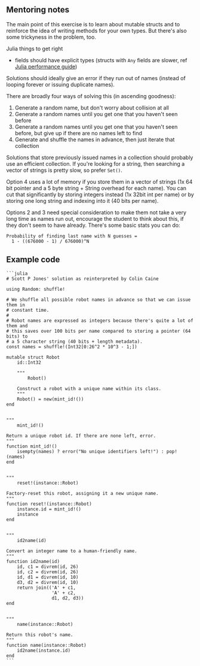 ## Mentoring notes

The main point of this exercise is to learn about mutable structs and to reinforce the idea of writing methods for your own types.
But there's also some trickyness in the problem, too.

Julia things to get right

- fields should have explicit types (structs with `Any` fields are slower, ref [Julia performance guide](https://docs.julialang.org/en/v1/manual/performance-tips/index.html))

Solutions should ideally give an error if they run out of names (instead of looping forever or issuing duplicate names).

There are broadly four ways of solving this (in ascending goodness):

1. Generate a random name, but don't worry about collision at all
2. Generate a random names until you get one that you haven't seen before
3. Generate a random names until you get one that you haven't seen before, but give up if there are no names left to find
4. Generate and shuffle the names in advance, then just iterate that collection

Solutions that store previously issued names in a collection should probably use an efficient collection.
If you're looking for a string, then searching a vector of strings is pretty slow, so prefer `Set()`.

Option 4 uses a lot of memory if you store them in a vector of strings (1x 64 bit pointer and a 5 byte string + String overhead for each name).
You can cut that significantly by storing integers instead (1x 32bit int per name) or by storing one long string and indexing into it (40 bits per name).

Options 2 and 3 need special consideration to make them not take a very long time as names run out, encourage the student to think about this, if they don't seem to have already.
There's some basic stats you can do:

    Probability of finding last name with N guesses =
      1 - ((676000 - 1) / 676000)^N


## Example code

````
```julia
# Scott P Jones' solution as reinterpreted by Colin Caine

using Random: shuffle!

# We shuffle all possible robot names in advance so that we can issue them in
# constant time.
#
# Robot names are expressed as integers because there's quite a lot of them and
# this saves over 100 bits per name compared to storing a pointer (64 bits) to
# a 5 character string (40 bits + length metadata).
const names = shuffle!(Int32[0:26^2 * 10^3 - 1;])

mutable struct Robot
    id::Int32

    """
        Robot()

    Construct a robot with a unique name within its class.
    """
    Robot() = new(mint_id!())
end


"""
    mint_id!()

Return a unique robot id. If there are none left, error.
"""
function mint_id!()
    isempty(names) ? error("No unique identifiers left!") : pop!(names)
end


"""
    reset!(instance::Robot)

Factory-reset this robot, assigning it a new unique name.
"""
function reset!(instance::Robot)
    instance.id = mint_id!()
    instance
end


"""
    id2name(id)

Convert an integer name to a human-friendly name.
"""
function id2name(id)
    id, c1 = divrem(id, 26)
    id, c2 = divrem(id, 26)
    id, d1 = divrem(id, 10)
    d3, d2 = divrem(id, 10)
    return join(('A' + c1,
                 'A' + c2,
                 d1, d2, d3))
end


"""
    name(instance::Robot)

Return this robot's name.
"""
function name(instance::Robot)
    id2name(instance.id)
end
```
````

